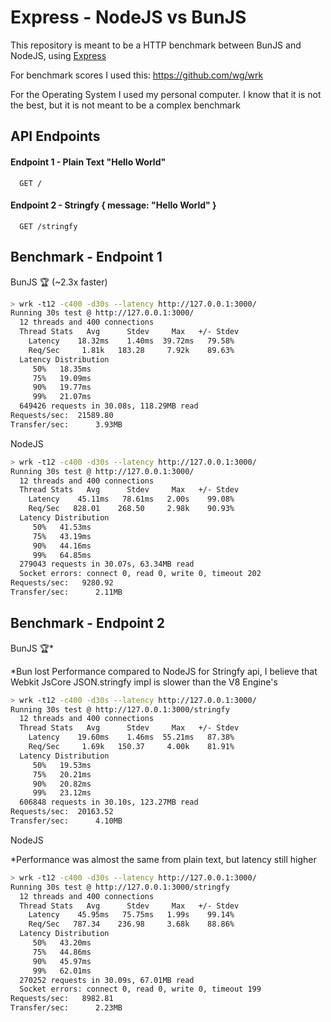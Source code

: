 # Express - NodeJS vs BunJS

This repository is meant to be a HTTP benchmark between BunJS and NodeJS, using [Express](https://expressjs.com/pt-br/)

For benchmark scores I used this: https://github.com/wg/wrk

For the Operating System I used my personal computer. I know that it is not the best, but it is not meant to be a complex benchmark

## API Endpoints

#### Endpoint 1 - Plain Text "Hello World"

```http
  GET /
```

#### Endpoint 2 - Stringfy { message: "Hello World" }

```http
  GET /stringfy
```

## Benchmark - Endpoint 1

BunJS 🏆 (~2.3x faster)

```bash
> wrk -t12 -c400 -d30s --latency http://127.0.0.1:3000/
Running 30s test @ http://127.0.0.1:3000/
  12 threads and 400 connections
  Thread Stats   Avg      Stdev     Max   +/- Stdev
    Latency    18.32ms    1.40ms  39.72ms   79.58%
    Req/Sec     1.81k   183.28     7.92k    89.63%
  Latency Distribution
     50%   18.35ms
     75%   19.09ms
     90%   19.77ms
     99%   21.07ms
  649426 requests in 30.08s, 118.29MB read
Requests/sec:  21589.80
Transfer/sec:      3.93MB
```

NodeJS

```bash
> wrk -t12 -c400 -d30s --latency http://127.0.0.1:3000/
Running 30s test @ http://127.0.0.1:3000/
  12 threads and 400 connections
  Thread Stats   Avg      Stdev     Max   +/- Stdev
    Latency    45.11ms   78.61ms   2.00s    99.08%
    Req/Sec   828.01    268.50     2.98k    90.93%
  Latency Distribution
     50%   41.53ms
     75%   43.19ms
     90%   44.16ms
     99%   64.85ms
  279043 requests in 30.07s, 63.34MB read
  Socket errors: connect 0, read 0, write 0, timeout 202
Requests/sec:   9280.92
Transfer/sec:      2.11MB
```

## Benchmark - Endpoint 2

BunJS 🏆\*

\*Bun lost Performance compared to NodeJS for Stringfy api, I believe that Webkit JsCore JSON.stringfy impl is slower than the V8 Engine's

```bash
> wrk -t12 -c400 -d30s --latency http://127.0.0.1:3000/
Running 30s test @ http://127.0.0.1:3000/stringfy
  12 threads and 400 connections
  Thread Stats   Avg      Stdev     Max   +/- Stdev
    Latency    19.60ms    1.46ms  55.21ms   87.38%
    Req/Sec     1.69k   150.37     4.00k    81.91%
  Latency Distribution
     50%   19.53ms
     75%   20.21ms
     90%   20.82ms
     99%   23.12ms
  606848 requests in 30.10s, 123.27MB read
Requests/sec:  20163.52
Transfer/sec:      4.10MB
```

NodeJS

\*Performance was almost the same from plain text, but latency still higher

```bash
> wrk -t12 -c400 -d30s --latency http://127.0.0.1:3000/
Running 30s test @ http://127.0.0.1:3000/stringfy
  12 threads and 400 connections
  Thread Stats   Avg      Stdev     Max   +/- Stdev
    Latency    45.95ms   75.75ms   1.99s    99.14%
    Req/Sec   787.34    236.98     3.68k    88.86%
  Latency Distribution
     50%   43.20ms
     75%   44.86ms
     90%   45.97ms
     99%   62.01ms
  270252 requests in 30.09s, 67.01MB read
  Socket errors: connect 0, read 0, write 0, timeout 199
Requests/sec:   8982.81
Transfer/sec:      2.23MB
```
